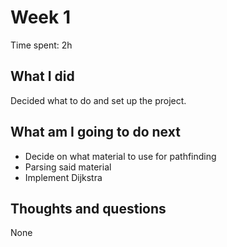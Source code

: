 # Week 1

Time spent: 2h

## What I did

Decided what to do and set up the project.

## What am I going to do next

- Decide on what material to use for pathfinding
- Parsing said material
- Implement Dijkstra

## Thoughts and questions

None
